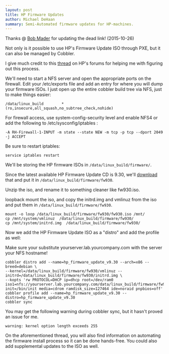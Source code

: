 ```yaml
---
layout: post
title: HP Firmware Updates
author: Michael DeHaan
summary: Semi-Automated firmware updates for HP-machines.
---
```


Thanks @ [Bob Mader](https://github.com/swapdisk) for updating the dead link! (2015-10-26)

Not only is it possible to use HP's Firmware Update ISO through PXE, but it can also be managed by Cobbler.

I give much credit to this
[thread](http://h30499.www3.hp.com/t5/ITRC-ProLiant-Deployment/PXE-Boot-Image-from-an-ISO/td-p/3743865/page/10)
on HP's forums for helping me with figuring out this process.

We'll need to start a NFS server and open the appropriate ports on the firewall. Edit your /etc/exports file and add an
entry for where you will dump your firmware ISOs. I just open up the entire cobbler build tree via NFS, just to make
things easier:

    /data/linux_build        *(ro,insecure,all_squash,no_subtree_check,nohide)

For firewall access, use system-config-security level and enable NFS4 or add the following to /etc/sysconfig/iptables :

    -A RH-Firewall-1-INPUT -m state --state NEW -m tcp -p tcp --dport 2049 -j ACCEPT

Be sure to restart iptables:

    service iptables restart

We'll be storing the HP firmware ISOs in `/data/linux_build/firmware/`.

Since the latest available HP Firmware Update CD is 9.30, we'll
[download](ftp://ftp.hp.com/pub/softlib2/software1/cd/p1040529012/v64851/firmware-9.30-0.zip) that and put it in
`/data/linux_build/firmware/fw930`.

Unzip the iso, and rename it to something cleaner like fw930.iso.

loopback mount the iso, and copy the initrd.img and vmlinuz from the iso and put them in
`/data/linux_build/firmware/fw930`.

    mount -o loop /data/linux_build/firmware/fw930/fw930.iso /mnt/
    cp /mnt/system/vmlinuz  /data/linux_build/firmware/fw930/
    cp /mnt/system/initrd.img  /data/linux_build/firmware/fw930/

Now we add the HP Firmware Update ISO as a "distro" and add the profile as well:

Make sure your substitute yourserver.lab.yourcompany.com with the server your NFS hostname!

    cobbler distro add --name=hp_firmware_update_v9.30 --arch=x86 --breed=debian \
    --kernel=/data/linux_build/firmware/fw930/vmlinuz --initrd=/data/linux_build/firmware/fw930/initrd.img \
    --kopts 'rw PROTOCOL=DHCP ip=dhcp root=/dev/ram0 iso1=nfs://yourserver.lab.yourcompany.com/data/linux_build/firmware/fw930/fw930.iso init=/bin/init media=cdrom ramdisk_size=127464 ide=noraid pnpbios=off'
    cobbler profile add --name=hp_firmware_update_v9.30 --distro=hp_firmware_update_v9.30
    cobbler sync

You may get the following warning during cobbler sync, but it hasn't proved an issue for me.

    warning: kernel option length exceeds 255

On the aforementioned thread, you will also find information on automating the firmware install process so it can be
done hands-free. You could also add supplemental updates to the ISO as well.
